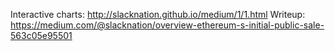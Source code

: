 Interactive charts: http://slacknation.github.io/medium/1/1.html
Writeup: https://medium.com/@slacknation/overview-ethereum-s-initial-public-sale-563c05e95501
